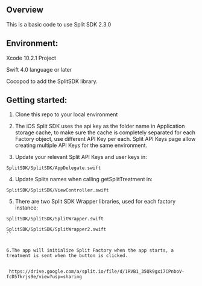 ## Overview
This is a basic code to use Split SDK 2.3.0

## Environment:

Xcode  10.2.1 Project 

Swift 4.0 language or later

Cocopod to add the SplitSDK library.


## Getting started:

1. Clone this repo to your local environment

2. The iOS Split SDK uses the api key as the folder name in Application storage cache, to make sure the cache is completely separated for each Factory object, use different API Key per each. Split API Keys page allow creating multiple API Keys for the same environment.

3. Update your relevant Split API Keys and user keys in:

```
SplitSDK/SplitSDK/AppDelegate.swift
```

4. Update Splits names when calling 
getSplitTreatment in:

```
SplitSDK/SplitSDK/ViewController.swift
```

5. There are two Split SDK Wrapper libraries, used for each factory instance:

```
SplitSDK/SplitSDK/SplitWrapper.swift

SplitSDK/SplitSDK/SplitWrapper2.swift
``


6.The app will initialize Split Factory when the app starts, a treatment is sent when the button is clicked.


 https://drive.google.com/a/split.io/file/d/1RVB1_35Qk9gxi7CPnboV-fcD5Tkrjs9e/view?usp=sharing
